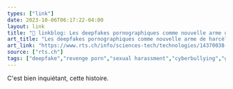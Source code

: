 ```yaml
---
types: ["link"]
date: 2023-10-06T06:17:22-04:00
layout: link
title: "🔗 linkblog: Les deepfakes pornographiques comme nouvelle arme de harcèlement scolaire - rts.ch - Technologies'"
art_title: "Les deepfakes pornographiques comme nouvelle arme de harcèlement scolaire - rts.ch - Technologies"
art_link: "https://www.rts.ch/info/sciences-tech/technologies/14370038-les-deepfakes-pornographiques-comme-nouvelle-arme-de-harcelement-scolaire.html?rts_source=rss_t"
source: ["rts.ch"]
tags: ["deepfake","revenge porn","sexual harassment","cyberbullying","generative AI"]
---
```

C'est bien inquiétant, cette histoire.
